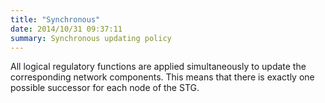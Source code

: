 ```yaml
---
title: "Synchronous"
date: 2014/10/31 09:37:11
summary: Synchronous updating policy
---
```


All logical regulatory functions are applied simultaneously to update the corresponding network components.
This means that there is exactly one possible successor for each node of the STG.


